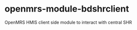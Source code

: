 openmrs-module-bdshrclient
==========================

OpenMRS HMIS client side module to interact with central SHR
